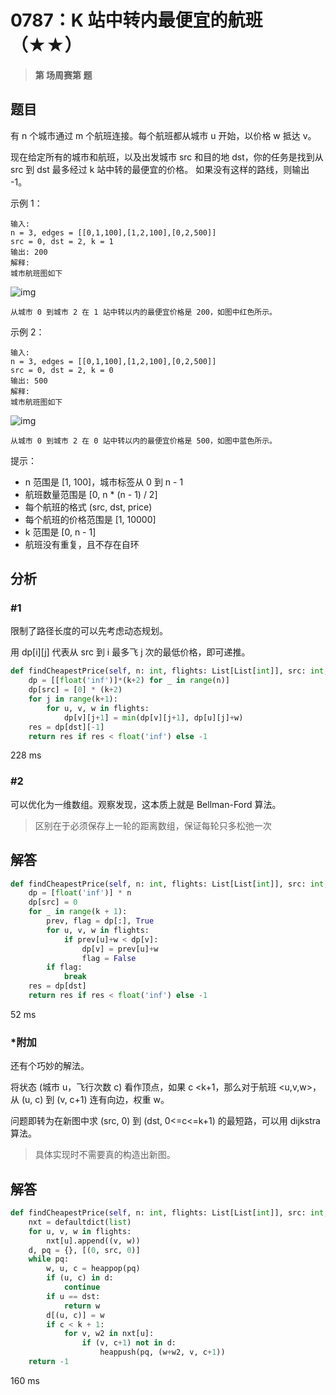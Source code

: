 # 0787：K 站中转内最便宜的航班（★★）


> **第  场周赛第  题**

## 题目

有 n 个城市通过 m 个航班连接。每个航班都从城市 u 开始，以价格 w 抵达 v。

现在给定所有的城市和航班，以及出发城市 src 和目的地 dst，你的任务是找到从 src 到 dst 最多经过 k 站中转的最便宜的价格。 
如果没有这样的路线，则输出 -1。

 
示例 1：

	输入: 
	n = 3, edges = [[0,1,100],[1,2,100],[0,2,500]]
	src = 0, dst = 2, k = 1
	输出: 200
	解释: 
	城市航班图如下

![img](https://s3-lc-upload.s3.amazonaws.com/uploads/2018/02/16/995.png)

	从城市 0 到城市 2 在 1 站中转以内的最便宜价格是 200，如图中红色所示。

示例 2：

	输入: 
	n = 3, edges = [[0,1,100],[1,2,100],[0,2,500]]
	src = 0, dst = 2, k = 0
	输出: 500
	解释: 
	城市航班图如下

![img](https://s3-lc-upload.s3.amazonaws.com/uploads/2018/02/16/995.png)

	从城市 0 到城市 2 在 0 站中转以内的最便宜价格是 500，如图中蓝色所示。

提示：
- n 范围是 [1, 100]，城市标签从 0 到 n - 1
- 航班数量范围是 [0, n * (n - 1) / 2]
- 每个航班的格式 (src, dst, price)
- 每个航班的价格范围是 [1, 10000]
- k 范围是 [0, n - 1]
- 航班没有重复，且不存在自环

## 分析

### #1

限制了路径长度的可以先考虑动态规划。

用 dp[i][j] 代表从 src 到 i 最多飞 j 次的最低价格，即可递推。
	

```python
def findCheapestPrice(self, n: int, flights: List[List[int]], src: int, dst: int, k: int) -> int:
    dp = [[float('inf')]*(k+2) for _ in range(n)]
    dp[src] = [0] * (k+2)
    for j in range(k+1):
        for u, v, w in flights:
            dp[v][j+1] = min(dp[v][j+1], dp[u][j]+w)
    res = dp[dst][-1]
    return res if res < float('inf') else -1
```
228 ms

### #2

可以优化为一维数组。观察发现，这本质上就是 Bellman-Ford 算法。

> 区别在于必须保存上一轮的距离数组，保证每轮只多松弛一次

## 解答

```python
def findCheapestPrice(self, n: int, flights: List[List[int]], src: int, dst: int, k: int) -> int:
    dp = [float('inf')] * n
    dp[src] = 0
    for _ in range(k + 1):
        prev, flag = dp[:], True
        for u, v, w in flights:
            if prev[u]+w < dp[v]:
                dp[v] = prev[u]+w
                flag = False
        if flag:
            break
    res = dp[dst]
    return res if res < float('inf') else -1
```
52 ms

### *附加

还有个巧妙的解法。

将状态 (城市 u，飞行次数 c) 看作顶点，如果 c <k+1，那么对于航班 <u,v,w>，从 (u, c) 到 (v, c+1) 连有向边，权重 w。

问题即转为在新图中求 (src, 0) 到 (dst, 0<=c<=k+1) 的最短路，可以用 dijkstra 算法。
   
> 具体实现时不需要真的构造出新图。

## 解答

```python
def findCheapestPrice(self, n: int, flights: List[List[int]], src: int, dst: int, k: int) -> int:
    nxt = defaultdict(list)
    for u, v, w in flights:
        nxt[u].append((v, w))
    d, pq = {}, [(0, src, 0)]
    while pq:
        w, u, c = heappop(pq)
        if (u, c) in d:
            continue
        if u == dst:
            return w
        d[(u, c)] = w
        if c < k + 1:
            for v, w2 in nxt[u]:
                if (v, c+1) not in d:
                    heappush(pq, (w+w2, v, c+1))
    return -1
```
160 ms


